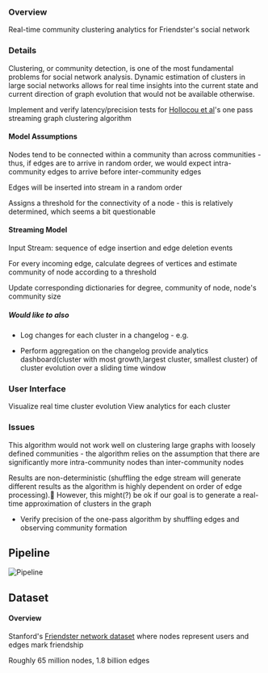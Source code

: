 ### Overview
Real-time community clustering analytics for Friendster's social network

### Details
Clustering, or community detection, is one of the most fundamental problems for social network analysis. Dynamic estimation of clusters in large social networks allows for real time insights into the current state and current direction of graph evolution that would not be available otherwise. 

Implement and verify latency/precision tests for [Hollocou et al](https://hal.archives-ouvertes.fr/hal-01639506v1/document)'s one pass streaming graph clustering algorithm

#### Model Assumptions
Nodes tend to be connected within a community than across communities - thus, if edges are to arrive in random order, we would expect intra-community edges to arrive before inter-community edges 

Edges will be inserted into stream in a random order

Assigns a threshold for the connectivity of a node - this is relatively determined, which seems a bit questionable

#### Streaming Model
Input Stream: sequence of edge insertion and edge deletion events

For every incoming edge, calculate degrees of vertices and estimate community of node according to a threshold

Update corresponding dictionaries for degree, community of node, node's community size 

##### Would like to also 
* Log changes for each cluster in a changelog - e.g. 

* Perform aggregation on the changelog provide analytics dashboard(cluster with most growth,largest cluster, smallest cluster) of cluster evolution over a sliding time window

### User Interface
Visualize real time cluster evolution
View analytics for each cluster
### Issues

This algorithm would not work well on clustering large graphs with loosely defined communities - the algorithm relies on the assumption that there are significantly more intra-community nodes than inter-community nodes

Results are non-deterministic (shuffling the edge stream will generate different results as the algorithm is highly dependent on order of edge processing).🤨 However, this might(?) be ok if our goal is to generate a real-time approximation of clusters in the graph

* Verify precision of the one-pass algorithm by shuffling edges and observing community formation


## Pipeline
![Pipeline](https://raw.github.com/kellielu/friendster_communities/master/Pipeline.jpg)

## Dataset
#### Overview
Stanford's [Friendster network dataset](https://snap.stanford.edu/data/com-Friendster.html) where nodes represent users and edges mark friendship

Roughly 65 million nodes, 1.8 billion edges
	 
	